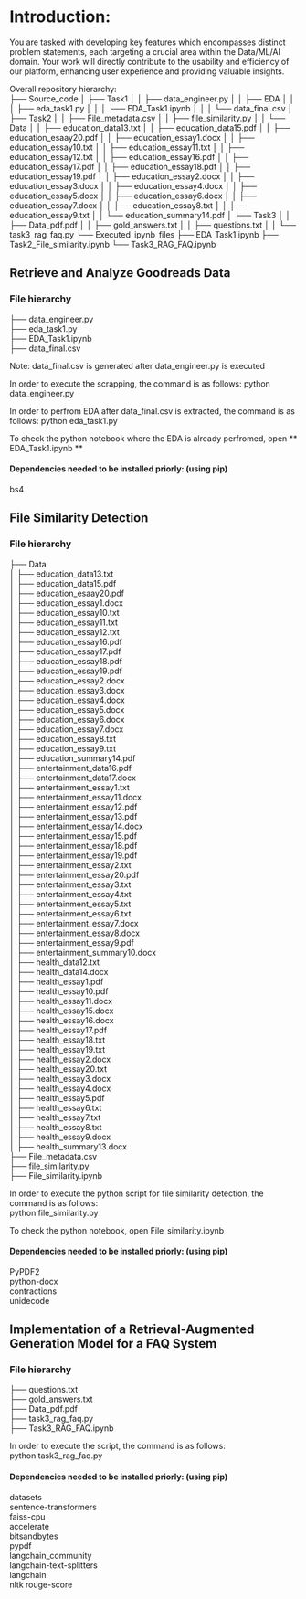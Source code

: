 # Introduction:
You are tasked with developing key features which encompasses distinct problem statements, each targeting a crucial area within the Data/ML/AI domain. Your work will directly contribute to the usability and efficiency of our platform, enhancing user experience and providing valuable insights.  

Overall repository hierarchy:  
├── Source_code
│   ├── Task1
│   │   ├── data_engineer.py
│   │   ├── EDA
│   │   │   ├── eda_task1.py
│   │   │   ├── EDA_Task1.ipynb
│   │   │   └── data_final.csv
│   ├── Task2
│   │   ├── File_metadata.csv
│   │   ├── file_similarity.py
│   │   └── Data
│   │       ├── education_data13.txt
│   │       ├── education_data15.pdf
│   │       ├── education_esaay20.pdf
│   │       ├── education_essay1.docx
│   │       ├── education_essay10.txt
│   │       ├── education_essay11.txt
│   │       ├── education_essay12.txt
│   │       ├── education_essay16.pdf
│   │       ├── education_essay17.pdf
│   │       ├── education_essay18.pdf
│   │       ├── education_essay19.pdf
│   │       ├── education_essay2.docx
│   │       ├── education_essay3.docx
│   │       ├── education_essay4.docx
│   │       ├── education_essay5.docx
│   │       ├── education_essay6.docx
│   │       ├── education_essay7.docx
│   │       ├── education_essay8.txt
│   │       ├── education_essay9.txt
│   │       └── education_summary14.pdf
│   ├── Task3
│   │   ├── Data_pdf.pdf
│   │   ├── gold_answers.txt
│   │   ├── questions.txt
│   │   └── task3_rag_faq.py
└── Executed_ipynb_files
    ├── EDA_Task1.ipynb
    ├── Task2_File_similarity.ipynb
    └── Task3_RAG_FAQ.ipynb



## Retrieve and Analyze Goodreads Data 

### File hierarchy 
├── data_engineer.py  
├── eda_task1.py  
├── EDA_Task1.ipynb  
├── data_final.csv  


Note: data_final.csv is generated after data_engineer.py is executed  

In order to execute the scrapping, the command is as follows:
python data_engineer.py

In order to perfrom EDA after data_final.csv is extracted, the command is as follows:
python eda_task1.py

To check the python notebook where the EDA is already perfromed, open ** EDA_Task1.ipynb **

#### Dependencies needed to be installed priorly: (using pip)
bs4

## File Similarity Detection

### File hierarchy 
├── Data  
│   ├── education_data13.txt  
│   ├── education_data15.pdf  
│   ├── education_esaay20.pdf  
│   ├── education_essay1.docx  
│   ├── education_essay10.txt  
│   ├── education_essay11.txt  
│   ├── education_essay12.txt  
│   ├── education_essay16.pdf  
│   ├── education_essay17.pdf  
│   ├── education_essay18.pdf  
│   ├── education_essay19.pdf  
│   ├── education_essay2.docx  
│   ├── education_essay3.docx  
│   ├── education_essay4.docx  
│   ├── education_essay5.docx  
│   ├── education_essay6.docx  
│   ├── education_essay7.docx  
│   ├── education_essay8.txt  
│   ├── education_essay9.txt  
│   ├── education_summary14.pdf  
│   ├── entertainment_data16.pdf  
│   ├── entertainment_data17.docx  
│   ├── entertainment_essay1.txt  
│   ├── entertainment_essay11.docx  
│   ├── entertainment_essay12.pdf  
│   ├── entertainment_essay13.pdf  
│   ├── entertainment_essay14.docx  
│   ├── entertainment_essay15.pdf  
│   ├── entertainment_essay18.pdf  
│   ├── entertainment_essay19.pdf  
│   ├── entertainment_essay2.txt  
│   ├── entertainment_essay20.pdf  
│   ├── entertainment_essay3.txt  
│   ├── entertainment_essay4.txt  
│   ├── entertainment_essay5.txt  
│   ├── entertainment_essay6.txt  
│   ├── entertainment_essay7.docx  
│   ├── entertainment_essay8.docx  
│   ├── entertainment_essay9.pdf  
│   ├── entertainment_summary10.docx  
│   ├── health_data12.txt  
│   ├── health_data14.docx  
│   ├── health_essay1.pdf  
│   ├── health_essay10.pdf  
│   ├── health_essay11.docx  
│   ├── health_essay15.docx  
│   ├── health_essay16.docx  
│   ├── health_essay17.pdf  
│   ├── health_essay18.txt  
│   ├── health_essay19.txt  
│   ├── health_essay2.docx  
│   ├── health_essay20.txt  
│   ├── health_essay3.docx  
│   ├── health_essay4.docx  
│   ├── health_essay5.pdf  
│   ├── health_essay6.txt  
│   ├── health_essay7.txt  
│   ├── health_essay8.txt  
│   ├── health_essay9.docx  
│   ├── health_summary13.docx  
├── File_metadata.csv  
├── file_similarity.py  
├── File_similarity.ipynb  


In order to execute the python script for file similarity detection, the command is as follows:  
python file_similarity.py

To check the python notebook, open File_similarity.ipynb



#### Dependencies needed to be installed priorly: (using pip)  
PyPDF2  
python-docx  
contractions  
unidecode  

## Implementation of a Retrieval-Augmented Generation Model for a FAQ System 

### File hierarchy 
├── questions.txt  
├── gold_answers.txt  
├── Data_pdf.pdf  
├── task3_rag_faq.py  
├── Task3_RAG_FAQ.ipynb  



In order to execute the script, the command is as follows:  
python task3_rag_faq.py

#### Dependencies needed to be installed priorly: (using pip)  
datasets  
sentence-transformers  
faiss-cpu  
accelerate  
bitsandbytes  
pypdf   
langchain_community  
langchain-text-splitters  
langchain  
nltk 
rouge-score
